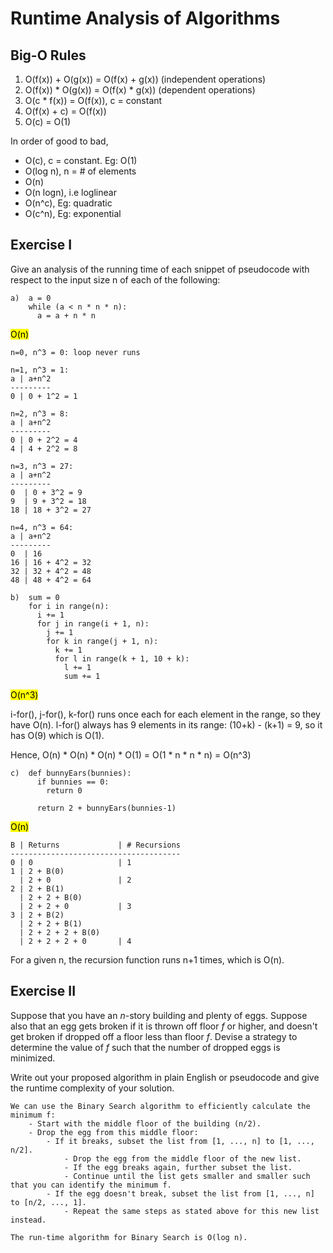 # Runtime Analysis of Algorithms

## Big-O Rules

1. O(f(x)) + O(g(x)) = O(f(x) + g(x)) (independent operations)
2. O(f(x)) * O(g(x)) = O(f(x) * g(x)) (dependent operations)
3. O(c * f(x)) = O(f(x)), c = constant
3. O(f(x) + c) = O(f(x))
4. O(c) = O(1)

In order of good to bad,

- O(c), c = constant. Eg: O(1)
- O(log n), n = # of elements
- O(n)
- O(n logn), i.e loglinear
- O(n^c), Eg: quadratic
- O(c^n), Eg: exponential


## Exercise I

Give an analysis of the running time of each snippet of
pseudocode with respect to the input size n of each of the following:

```
a)  a = 0
    while (a < n * n * n):
      a = a + n * n
```

<mark>O(n)</mark>

```
n=0, n^3 = 0: loop never runs

n=1, n^3 = 1:
a | a+n^2
---------
0 | 0 + 1^2 = 1

n=2, n^3 = 8:
a | a+n^2
---------
0 | 0 + 2^2 = 4
4 | 4 + 2^2 = 8

n=3, n^3 = 27:
a | a+n^2
---------
0  | 0 + 3^2 = 9
9  | 9 + 3^2 = 18
18 | 18 + 3^2 = 27

n=4, n^3 = 64:
a | a+n^2
---------
0  | 16
16 | 16 + 4^2 = 32
32 | 32 + 4^2 = 48
48 | 48 + 4^2 = 64
```

```
b)  sum = 0
    for i in range(n):
      i += 1
      for j in range(i + 1, n):
        j += 1
        for k in range(j + 1, n):
          k += 1
          for l in range(k + 1, 10 + k):
            l += 1
            sum += 1
```

<mark>O(n^3)</mark>

i-for(), j-for(), k-for() runs once each for each element in the range, so they have O(n). l-for() always has 9 elements in its range: (10+k) - (k+1) = 9, so it has O(9) which is O(1).

Hence, O(n) * O(n) * O(n) * O(1) = O(1 * n * n * n) = O(n^3)

```
c)  def bunnyEars(bunnies):
      if bunnies == 0:
        return 0

      return 2 + bunnyEars(bunnies-1)
```

<mark>O(n)</mark>

```
B | Returns             | # Recursions
--------------------------------------
0 | 0                   | 1
1 | 2 + B(0)
  | 2 + 0               | 2
2 | 2 + B(1)
  | 2 + 2 + B(0)
  | 2 + 2 + 0           | 3
3 | 2 + B(2)
  | 2 + 2 + B(1)
  | 2 + 2 + 2 + B(0)
  | 2 + 2 + 2 + 0       | 4
```

For a given n, the recursion function runs n+1 times, which is O(n).


## Exercise II

Suppose that you have an _n_-story building and plenty of eggs. Suppose also that an egg gets broken if it is thrown off floor _f_ or higher, and doesn't get broken if dropped off a floor less than floor _f_. Devise a strategy to determine the value of _f_ such that the number of dropped eggs is minimized.

Write out your proposed algorithm in plain English or pseudocode and give the runtime complexity of your solution.

```
We can use the Binary Search algorithm to efficiently calculate the minimum f:
    - Start with the middle floor of the building (n/2).
    - Drop the egg from this middle floor:
        - If it breaks, subset the list from [1, ..., n] to [1, ..., n/2].
            - Drop the egg from the middle floor of the new list.
            - If the egg breaks again, further subset the list.
            - Continue until the list gets smaller and smaller such that you can identify the minimum f.
        - If the egg doesn't break, subset the list from [1, ..., n] to [n/2, ..., 1].
            - Repeat the same steps as stated above for this new list instead.

The run-time algorithm for Binary Search is O(log n).
```